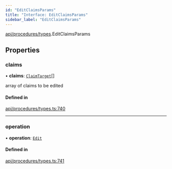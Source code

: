 ```yaml
---
id: "EditClaimsParams"
title: "Interface: EditClaimsParams"
sidebar_label: "EditClaimsParams"
---
```


[api/procedures/types](../../../../../modules/API/Procedures/Types/Types.md).EditClaimsParams

## Properties

### claims

• **claims**: [`ClaimTarget`](../../../Entities/Types/ClaimTarget/ClaimTarget.md)[]

array of claims to be edited

#### Defined in

[api/procedures/types.ts:740](https://github.com/PolymeshAssociation/polymesh-sdk/blob/fe2e6dd1d/src/api/procedures/types.ts#L740)

___

### operation

• **operation**: [`Edit`](../../../../../enums/API/Procedures/Types/ClaimOperation/ClaimOperation.md#edit)

#### Defined in

[api/procedures/types.ts:741](https://github.com/PolymeshAssociation/polymesh-sdk/blob/fe2e6dd1d/src/api/procedures/types.ts#L741)
